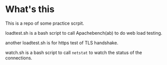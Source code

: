 # What's this

This is a repo of some practice scrpit.

loadtest.sh is a bash script to call Apachebench(ab) to do web load testing.

another loadtest.sh is for https test of TLS handshake.

watch.sh is a bash script to call `netstat` to watch the status of the connections.
